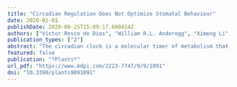 ```yaml
---
title: "Circadian Regulation Does Not Optimize Stomatal Behaviour"
date: 2020-01-01
publishDate: 2020-08-25T15:09:17.600414Z
authors: ["Víctor Resco de Dios", "William R.L. Anderegg", "Ximeng Li", "David T. Tissue", "Michael Bahn", "Damien Landais", "Alexandru Milcu", "Yinan Yao", "Rachael H. Nolan", "Jacques Roy", "Arthur Gessler"]
publication_types: ["2"]
abstract: "The circadian clock is a molecular timer of metabolism that affects the diurnal pattern of stomatal conductance (gs), amongst other processes, in a broad array of plant species. The function of circadian gs regulation remains unknown and here, we test whether circadian regulation helps to optimize diurnal variations in stomatal conductance. We subjected bean (Phaseolus vulgaris) and cotton (Gossypium hirsutum) canopies to fixed, continuous environmental conditions of photosynthetically active radiation, temperature, and vapour pressure deficit (free-running conditions) over 48 h. We modelled gs variations in free-running conditions to test for two possible optimizations of stomatal behaviour under circadian regulation: (i) that stomata operate to maintain constant marginal water use efficiency; or (ii) that stomata maximize C net gain minus the costs or risks of hydraulic damage. We observed that both optimization models predicted gs poorly under free-running conditions, indicating that circadian regulation does not directly lead to stomatal optimization. We also demonstrate that failure to account for circadian variation in gs could potentially lead to biased parameter estimates during calibrations of stomatal models. More broadly, our results add to the emerging field of plant circadian ecology, where circadian controls may partially explain leaf-level patterns observed in the field."
featured: false
publication: "*Plants*"
url_pdf: "https://www.mdpi.com/2223-7747/9/9/1091"
doi: "10.3390/plants9091091"
---
```


